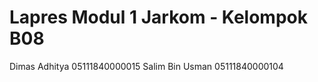 # Lapres Modul 1 Jarkom - Kelompok B08

Dimas Adhitya 05111840000015
Salim Bin Usman 05111840000104
